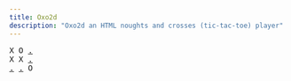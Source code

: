 ```yaml
---
title: Oxo2d 
description: "Oxo2d an HTML noughts and crosses (tic-tac-toe) player"
---
```


<pre class="oxo2d">
X O <a href="../9o/">.</a>
X X <a href="../9t/">.</a>
<a href="../9w/">.</a> <a href="../9y/">.</a> O
</pre>
